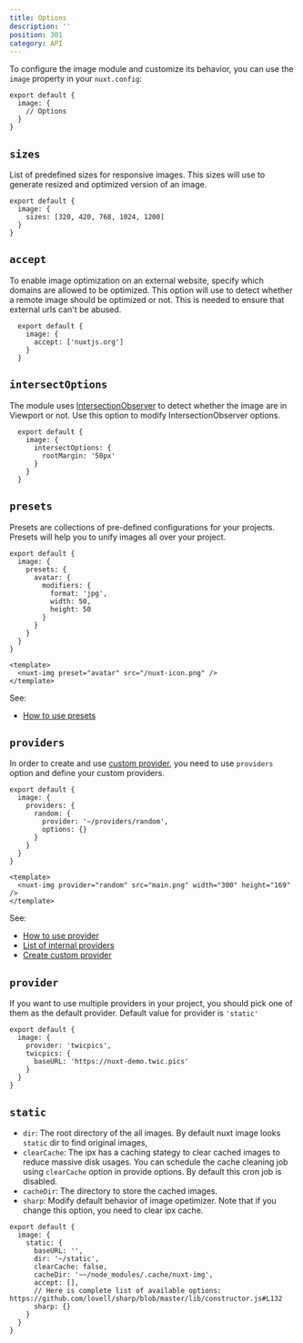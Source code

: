 ```yaml
---
title: Options
description: ''
position: 301
category: API
---
```


To configure the image module and customize its behavior, you can use the `image` property in your `nuxt.config`:

```js{}[nuxt.config]
export default {
  image: {
    // Options
  }
}
```

## `sizes`

List of predefined sizes for responsive images. This sizes will use to generate resized and optimized version of an image.

```js{}[nuxt.config.js]
export default {
  image: {
    sizes: [320, 420, 768, 1024, 1200]
  }
}

```

## `accept`

To enable image optimization on an external website, specify which domains are allowed to be optimized. This option will use to detect whether a remote image should be optimized or not. This is needed to ensure that external urls can't be abused.

```js{}[nuxt.config.js]
  export default {
    image: {
      accept: ['nuxtjs.org']
    }
  }
```

## `intersectOptions`

The module uses [IntersectionObserver](https://developer.mozilla.org/en-US/docs/Web/API/Intersection_Observer_API) to detect whether the image are in Viewport or not. Use this option to modify IntersectionObserver options.

```js{}[nuxt.config.js]
  export default {
    image: {
      intersectOptions: {
        rootMargin: '50px'
      }
    }
  }
```

## `presets`

Presets are collections of pre-defined configurations for your projects. Presets will help you to unify images all over your project.

<code-group>
  <code-block label="nuxt.config.js" active>

  ```js{}[nuxt.config.js]
  export default {
    image: {
      presets: {
        avatar: {
          modifiers: {
            format: 'jpg',
            width: 50,
            height: 50
          }
        }
      }
    }
  }
  ```
  </code-block>
  <code-block label="index.vue">

  ```vue{}[index.vue]
  <template>
    <nuxt-img preset="avatar" src="/nuxt-icon.png" />
  </template>
  ```

  </code-block>
  <code-block label="Preview">

  <div class="text-center p-4 bg-gray-800 rounded-b-md">
    <nuxt-img preset="avatar" src="/nuxt-icon.png"></nuxt-img>
  </div>

  </code-block>
</code-group>

See:
- [How to use presets](/components/nuxt-img#preset)

## `providers`

In order to create and use [custom provider](/custom-provider), you need to use `providers` option and define your custom providers.

<code-group>
  <code-block label="nuxt.config.js" active>

  ```js{}[nuxt.config.js]
  export default {
    image: {
      providers: {
        random: {
          provider: '~/providers/random',
          options: {}
        }
      }
    }
  }
  ```
  </code-block>
  <code-block label="index.vue">

  ```vue{}[index.vue]
  <template>
    <nuxt-img provider="random" src="main.png" width="300" height="169" />
  </template>
  ```

  </code-block>
</code-group>

<!-- writing custom providers -->
See:
- [How to use provider](/nuxt-img#provider)
- [List of internal providers](/providers)
- [Create custom provider](/advanced/custom-provider)

## `provider`

If you want to use multiple providers in your project, you should pick one of them as the default provider. Default value for provider is `'static'`

```js{}[nuxt.config.js]
export default {
  image: {
    provider: 'twicpics',
    twicpics: {
      baseURL: 'https://nuxt-demo.twic.pics'
    }
  }
}
```

## `static`

- `dir`: The root directory of the all images. By default nuxt image looks `static` dir to find original images,
- `clearCache`: The ipx has a caching stategy to clear cached images to reduce massive disk usages. You can schedule the cache cleaning job using `clearCache` option in provide options. By default this cron job is disabled.
- `cacheDir`: The directory to store the cached images.
- `sharp`: Modify default behavior of image opetimizer. Note that if you change this option, you need to clear ipx cache.

```js{}[nuxt.config.js]
export default {
  image: {
    static: {
      baseURL: '',
      dir: '~/static',
      clearCache: false,
      cacheDir: '~~/node_modules/.cache/nuxt-img',
      accept: [],
      // Here is complete list of available options: https://github.com/lovell/sharp/blob/master/lib/constructor.js#L132
      sharp: {}
    }
  }
}
```

